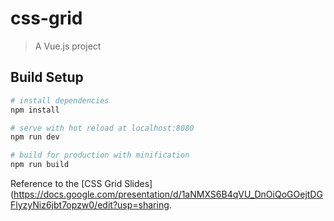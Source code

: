 # css-grid

> A Vue.js project

## Build Setup

``` bash
# install dependencies
npm install

# serve with hot reload at localhost:8080
npm run dev

# build for production with minification
npm run build
```

Reference to the [CSS Grid Slides](https://docs.google.com/presentation/d/1aNMXS6B4qVU_DnOiQoGOejtDGFlyzyNiz6jbt7opzw0/edit?usp=sharing.
